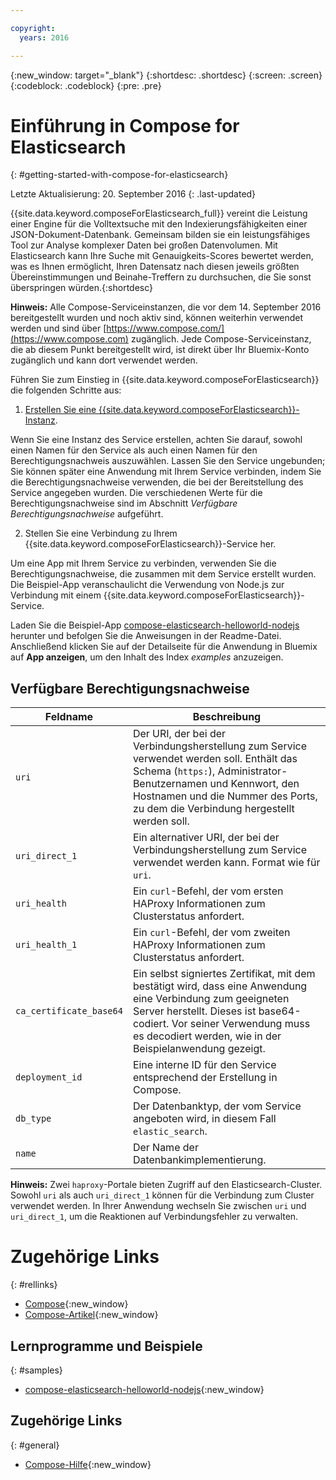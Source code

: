 ```yaml
---

copyright:
  years: 2016

---
```


{:new_window: target="_blank"}
{:shortdesc: .shortdesc}
{:screen: .screen}
{:codeblock: .codeblock}
{:pre: .pre}

# Einführung in Compose for Elasticsearch
{: #getting-started-with-compose-for-elasticsearch}

Letzte Aktualisierung: 20. September 2016
{: .last-updated}

{{site.data.keyword.composeForElasticsearch_full}} vereint die Leistung einer Engine für die Volltextsuche mit den Indexierungsfähigkeiten einer JSON-Dokument-Datenbank. Gemeinsam bilden sie ein leistungsfähiges Tool zur Analyse komplexer Daten bei großen Datenvolumen. Mit Elasticsearch kann Ihre Suche mit Genauigkeits-Scores bewertet werden, was es Ihnen ermöglicht, Ihren Datensatz nach diesen jeweils größten Übereinstimmungen und Beinahe-Treffern zu durchsuchen, die Sie sonst überspringen würden.{:shortdesc}

**Hinweis:** Alle Compose-Serviceinstanzen, die vor dem 14. September 2016 bereitgestellt wurden und noch aktiv sind, können weiterhin verwendet werden und sind über [https://www.compose.com/](https://www.compose.com) zugänglich. Jede Compose-Serviceinstanz, die ab diesem Punkt bereitgestellt wird, ist direkt über Ihr Bluemix-Konto zugänglich und kann dort verwendet werden.

Führen Sie zum Einstieg in {{site.data.keyword.composeForElasticsearch}} die folgenden Schritte aus:

1. [Erstellen Sie eine {{site.data.keyword.composeForElasticsearch}}-Instanz](https://console.ng.bluemix.net/catalog/services/compose-for-elasticsearch/).

  Wenn Sie eine Instanz des Service erstellen, achten Sie darauf, sowohl einen Namen für den Service als auch einen Namen für den Berechtigungsnachweis auszuwählen. Lassen Sie den Service ungebunden; Sie können später eine Anwendung mit Ihrem Service verbinden, indem Sie die Berechtigungsnachweise verwenden, die bei der Bereitstellung des Service angegeben wurden. Die verschiedenen Werte für die Berechtigungsnachweise sind im Abschnitt *Verfügbare Berechtigungsnachweise* aufgeführt.

2. Stellen Sie eine Verbindung zu Ihrem {{site.data.keyword.composeForElasticsearch}}-Service her.

  Um eine App mit Ihrem Service zu verbinden, verwenden Sie die Berechtigungsnachweise, die zusammen mit dem Service erstellt wurden. Die Beispiel-App veranschaulicht die Verwendung von Node.js zur Verbindung mit einem {{site.data.keyword.composeForElasticsearch}}-Service.

  Laden Sie die Beispiel-App [compose-elasticsearch-helloworld-nodejs](https://github.com/IBM-Bluemix/compose-elasticsearch-helloworld-nodejs) herunter und befolgen Sie die Anweisungen in der Readme-Datei. Anschließend klicken Sie auf der Detailseite für die Anwendung in Bluemix auf **App anzeigen**, um den Inhalt des Index *examples* anzuzeigen.

## Verfügbare Berechtigungsnachweise

Feldname|Beschreibung
----------|-----------
`uri`|Der URI, der bei der Verbindungsherstellung zum Service verwendet werden soll. Enthält das Schema (`https:`), Administrator-Benutzernamen und Kennwort, den Hostnamen und die Nummer des Ports, zu dem die Verbindung hergestellt werden soll.
`uri_direct_1`|Ein alternativer URI, der bei der Verbindungsherstellung zum Service verwendet werden kann. Format wie für `uri`.
`uri_health`|Ein `curl`-Befehl, der vom ersten HAProxy Informationen zum Clusterstatus anfordert.
`uri_health_1`|Ein `curl`-Befehl, der vom zweiten HAProxy Informationen zum Clusterstatus anfordert.
`ca_certificate_base64`|Ein selbst signiertes Zertifikat, mit dem bestätigt wird, dass eine Anwendung eine Verbindung zum geeigneten Server herstellt. Dieses ist base64-codiert. Vor seiner Verwendung muss es decodiert werden, wie in der Beispielanwendung gezeigt.
`deployment_id`|Eine interne ID für den Service entsprechend der Erstellung in Compose.
`db_type`|Der Datenbanktyp, der vom Service angeboten wird, in diesem Fall `elastic_search`.
`name`|Der Name der Datenbankimplementierung.

**Hinweis:** Zwei `haproxy`-Portale bieten Zugriff auf den Elasticsearch-Cluster. Sowohl `uri` als auch `uri_direct_1` können für die Verbindung zum Cluster verwendet werden. In Ihrer Anwendung wechseln Sie zwischen `uri` und `uri_direct_1`, um die Reaktionen auf Verbindungsfehler zu verwalten.

# Zugehörige Links
{: #rellinks}

* [Compose](https://www.compose.com){:new_window}
* [Compose-Artikel](https://www.compose.com/articles/){:new_window}

## Lernprogramme und Beispiele
{: #samples}
* [compose-elasticsearch-helloworld-nodejs](https://github.com/IBM-Bluemix/compose-elasticsearch-helloworld-nodejs){:new_window}

## Zugehörige Links
{: #general}
* [Compose-Hilfe](https://help.compose.com/docs){:new_window}
